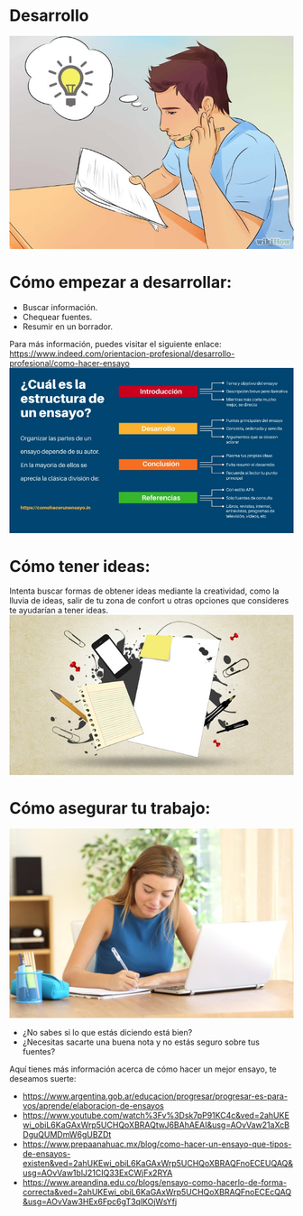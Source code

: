 # Desarrollo

![](/media/ensayo1.jpg)
# Cómo empezar a desarrollar:
* Buscar información.
* Chequear fuentes.
* Resumir en un borrador.

Para más información, puedes visitar el siguiente enlace:
https://www.indeed.com/orientacion-profesional/desarrollo-profesional/como-hacer-ensayo
![](/media/estructura-de-un-ensayo.jpg)

# Cómo tener ideas:
Intenta buscar formas de obtener ideas mediante la creatividad, como la lluvia de ideas, salir de tu zona de confort u otras opciones que consideres te ayudarían a tener ideas.
![](/media/paper-3033204_640.jpg)

# Cómo asegurar tu trabajo:
![](/media/como_hacer_el_desarrollo_de_un_ensayo_50220_orig.jpg)
* ¿No sabes si lo que estás diciendo está bien?
* ¿Necesitas sacarte una buena nota y no estás seguro sobre tus fuentes?

Aquí tienes más información acerca de cómo hacer un mejor ensayo, te deseamos suerte:
* https://www.argentina.gob.ar/educacion/progresar/progresar-es-para-vos/aprende/elaboracion-de-ensayos
* https://www.youtube.com/watch%3Fv%3Dsk7pP91KC4c&ved=2ahUKEwi_obiL6KaGAxWrp5UCHQoXBRAQtwJ6BAhAEAI&usg=AOvVaw21aXcBDguQUMDmW6gUBZDt
* https://www.prepaanahuac.mx/blog/como-hacer-un-ensayo-que-tipos-de-ensayos-existen&ved=2ahUKEwi_obiL6KaGAxWrp5UCHQoXBRAQFnoECEUQAQ&usg=AOvVaw1blJ21CIQ33ExCWjFx2RYA
* https://www.areandina.edu.co/blogs/ensayo-como-hacerlo-de-forma-correcta&ved=2ahUKEwi_obiL6KaGAxWrp5UCHQoXBRAQFnoECEcQAQ&usg=AOvVaw3HEx6Fpc6gT3qlKOjWsYfj
